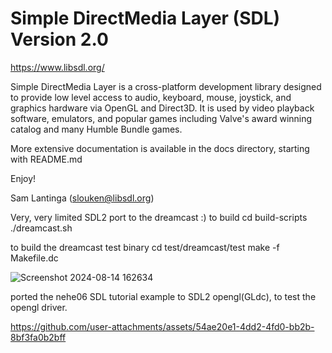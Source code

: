 
# Simple DirectMedia Layer (SDL) Version 2.0

https://www.libsdl.org/

Simple DirectMedia Layer is a cross-platform development library designed
to provide low level access to audio, keyboard, mouse, joystick, and graphics
hardware via OpenGL and Direct3D. It is used by video playback software,
emulators, and popular games including Valve's award winning catalog
and many Humble Bundle games.

More extensive documentation is available in the docs directory, starting
with README.md

Enjoy!

Sam Lantinga (slouken@libsdl.org)


Very, very  limited SDL2 port to the dreamcast :)
to build
cd build-scripts
./dreamcast.sh

to build the dreamcast test binary
cd test/dreamcast/test
make -f Makefile.dc

![Screenshot 2024-08-14 162634](https://github.com/user-attachments/assets/5cde0e6b-1c8d-4604-b979-0a3482cde9c3)


ported the nehe06 SDL tutorial example to SDL2 opengl(GLdc), to test the opengl driver.

https://github.com/user-attachments/assets/54ae20e1-4dd2-4fd0-bb2b-8bf3fa0b2bff

